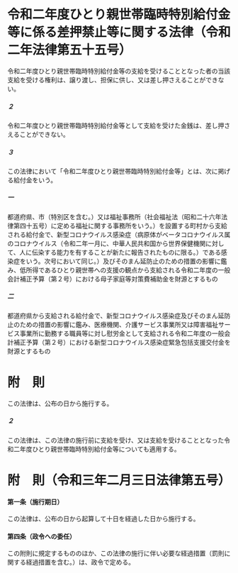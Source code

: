 # 令和二年度ひとり親世帯臨時特別給付金等に係る差押禁止等に関する法律（令和二年法律第五十五号）
令和二年度ひとり親世帯臨時特別給付金等の支給を受けることとなった者の当該支給を受ける権利は、譲り渡し、担保に供し、又は差し押さえることができない。
##### ２
令和二年度ひとり親世帯臨時特別給付金等として支給を受けた金銭は、差し押さえることができない。
##### ３
この法律において「令和二年度ひとり親世帯臨時特別給付金等」とは、次に掲げる給付金をいう。
##### 一
都道府県、市（特別区を含む。）又は福祉事務所（社会福祉法（昭和二十六年法律第四十五号）に定める福祉に関する事務所をいう。）を設置する町村から支給される給付金で、新型コロナウイルス感染症（病原体がベータコロナウイルス属のコロナウイルス（令和二年一月に、中華人民共和国から世界保健機関に対して、人に伝染する能力を有することが新たに報告されたものに限る。）である感染症をいう。次号において同じ。）及びそのまん延防止のための措置の影響に鑑み、低所得であるひとり親世帯への支援の観点から支給される令和二年度の一般会計補正予算（第２号）における母子家庭等対策費補助金を財源とするもの
##### 二
都道府県から支給される給付金で、新型コロナウイルス感染症及びそのまん延防止のための措置の影響に鑑み、医療機関、介護サービス事業所又は障害福祉サービス事業所に勤務する職員等に対し慰労金として支給される令和二年度の一般会計補正予算（第２号）における新型コロナウイルス感染症緊急包括支援交付金を財源とするもの
# 附　則
この法律は、公布の日から施行する。
##### ２
この法律は、この法律の施行前に支給を受け、又は支給を受けることとなった令和二年度ひとり親世帯臨時特別給付金等についても適用する。
# 附　則（令和三年二月三日法律第五号）
#### 第一条（施行期日）
この法律は、公布の日から起算して十日を経過した日から施行する。
#### 第四条（政令への委任）
この附則に規定するもののほか、この法律の施行に伴い必要な経過措置（罰則に関する経過措置を含む。）は、政令で定める。
